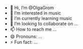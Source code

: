 - 👋 Hi, I’m @OlgaGrom
- 👀 I’m interested in music
- 🌱 I’m currently learning music
- 💞️ I’m looking to collaborate on ...
- 📫 How to reach me ...
- 😄 Pronouns: ...
- ⚡ Fun fact: ...

<!---
OlgaGrom/OlgaGrom is a ✨ special ✨ repository because its `README.md` (this file) appears on your GitHub profile.
You can click the Preview link to take a look at your changes.
--->
